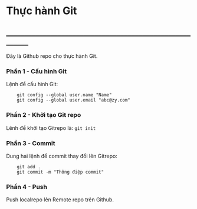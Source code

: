 #  Thực hành Git
## ________________________________________________________

Đây là Github repo cho thực hành Git.

### Phần 1 - Cấu hình Git

Lệnh để cấu hình Git:
```
    git config --global user.name "Name"
    git config --global user.email "abc@zy.com"
```    

### Phần 2 - Khởi tạo Git repo

Lênh để khởi tạo Gitrepo là: `git init`

### Phần 3 - Commit

Dung hai lệnh để commit thay đổi lên Gitrepo:
```
    git add .
    git commit -m "Thông điệp commit"
```    

### Phần 4 - Push

Push localrepo lên Remote repo trên Github.
